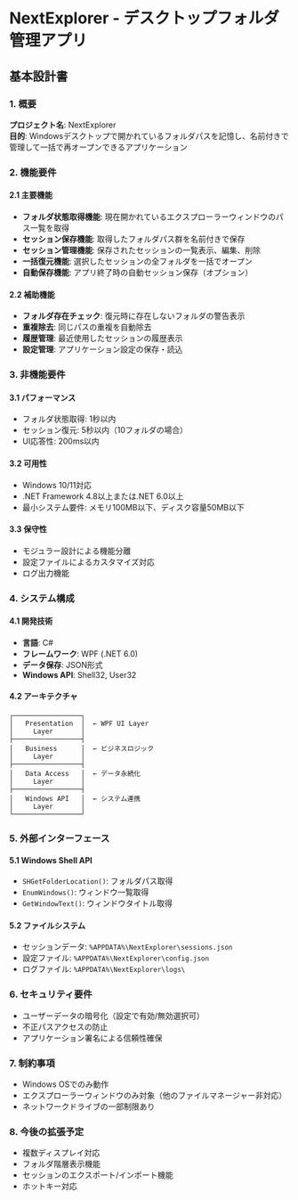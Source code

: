 # NextExplorer - デスクトップフォルダ管理アプリ
## 基本設計書

### 1. 概要
**プロジェクト名**: NextExplorer  
**目的**: Windowsデスクトップで開かれているフォルダパスを記憶し、名前付きで管理して一括で再オープンできるアプリケーション

### 2. 機能要件

#### 2.1 主要機能
- **フォルダ状態取得機能**: 現在開かれているエクスプローラーウィンドウのパス一覧を取得
- **セッション保存機能**: 取得したフォルダパス群を名前付きで保存
- **セッション管理機能**: 保存されたセッションの一覧表示、編集、削除
- **一括復元機能**: 選択したセッションの全フォルダを一括でオープン
- **自動保存機能**: アプリ終了時の自動セッション保存（オプション）

#### 2.2 補助機能
- **フォルダ存在チェック**: 復元時に存在しないフォルダの警告表示
- **重複除去**: 同じパスの重複を自動除去
- **履歴管理**: 最近使用したセッションの履歴表示
- **設定管理**: アプリケーション設定の保存・読込

### 3. 非機能要件

#### 3.1 パフォーマンス
- フォルダ状態取得: 1秒以内
- セッション復元: 5秒以内（10フォルダの場合）
- UI応答性: 200ms以内

#### 3.2 可用性
- Windows 10/11対応
- .NET Framework 4.8以上または.NET 6.0以上
- 最小システム要件: メモリ100MB以下、ディスク容量50MB以下

#### 3.3 保守性
- モジュラー設計による機能分離
- 設定ファイルによるカスタマイズ対応
- ログ出力機能

### 4. システム構成

#### 4.1 開発技術
- **言語**: C#
- **フレームワーク**: WPF (.NET 6.0)
- **データ保存**: JSON形式
- **Windows API**: Shell32, User32

#### 4.2 アーキテクチャ
```
┌─────────────────┐
│   Presentation  │  ← WPF UI Layer
│     Layer       │
├─────────────────┤
│   Business      │  ← ビジネスロジック
│     Layer       │
├─────────────────┤
│   Data Access   │  ← データ永続化
│     Layer       │
├─────────────────┤
│   Windows API   │  ← システム連携
│     Layer       │
└─────────────────┘
```

### 5. 外部インターフェース

#### 5.1 Windows Shell API
- `SHGetFolderLocation()`: フォルダパス取得
- `EnumWindows()`: ウィンドウ一覧取得
- `GetWindowText()`: ウィンドウタイトル取得

#### 5.2 ファイルシステム
- セッションデータ: `%APPDATA%\NextExplorer\sessions.json`
- 設定ファイル: `%APPDATA%\NextExplorer\config.json`
- ログファイル: `%APPDATA%\NextExplorer\logs\`

### 6. セキュリティ要件
- ユーザーデータの暗号化（設定で有効/無効選択可）
- 不正パスアクセスの防止
- アプリケーション署名による信頼性確保

### 7. 制約事項
- Windows OSでのみ動作
- エクスプローラーウィンドウのみ対象（他のファイルマネージャー非対応）
- ネットワークドライブの一部制限あり

### 8. 今後の拡張予定
- 複数ディスプレイ対応
- フォルダ階層表示機能
- セッションのエクスポート/インポート機能
- ホットキー対応